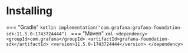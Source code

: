 # Installing

=== "Gradle"
    ```kotlin
    implementation("com.grafana:grafana-foundation-sdk:11.5.0-1743724444")
    ```
=== "Maven"
    ```xml
    <dependency>
        <groupId>com.grafana</groupId>
        <artifactId>grafana-foundation-sdk</artifactId>
        <version>11.5.0-1743724444</version>
    </dependency>
    ```
